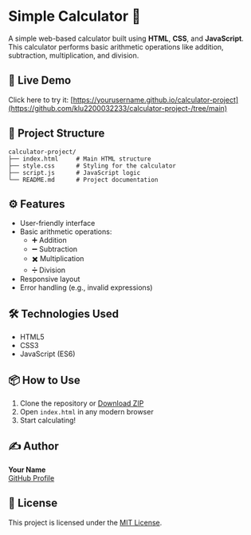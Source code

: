 # Simple Calculator 🧮

A simple web-based calculator built using **HTML**, **CSS**, and **JavaScript**. This calculator performs basic arithmetic operations like addition, subtraction, multiplication, and division.

## 🚀 Live Demo

Click here to try it: [https://yourusername.github.io/calculator-project](https://github.com/klu2200032233/calculator-project-/tree/main)  

## 📁 Project Structure

```
calculator-project/
├── index.html     # Main HTML structure
├── style.css      # Styling for the calculator
├── script.js      # JavaScript logic
└── README.md      # Project documentation
```

## ⚙️ Features

- User-friendly interface
- Basic arithmetic operations:
  - ➕ Addition
  - ➖ Subtraction
  - ✖️ Multiplication
  - ➗ Division
- Responsive layout
- Error handling (e.g., invalid expressions)

## 🛠️ Technologies Used

- HTML5
- CSS3
- JavaScript (ES6)

## 📦 How to Use

1. Clone the repository or [Download ZIP](https://github.com/yourusername/calculator-project/archive/refs/heads/main.zip)
2. Open `index.html` in any modern browser
3. Start calculating!

## ✍️ Author

**Your Name**  
[GitHub Profile](https://github.com/klu2200032233)

## 📝 License

This project is licensed under the [MIT License](LICENSE).
